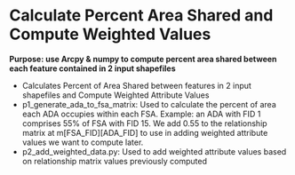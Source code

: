 # Calculate Percent Area Shared and Compute Weighted Values

**Purpose: use Arcpy & numpy to compute percent area shared between each feature contained in 2 input shapefiles**

+ Calculates Percent of Area Shared between features in 2 input shapefiles and Compute Weighted Attribute Values
+ p1_generate_ada_to_fsa_matrix: Used to calculate the percent of area each ADA occupies within each FSA. Example: an ADA with FID 1 comprises 55% of FSA with FID 15. We add 0.55 to the relationship matrix at m[FSA_FID][ADA_FID] to use in adding weighted attribute values we want to compute later.
+ p2_add_weighted_data.py: Used to add weighted attribute values based on relationship matrix values previously computed